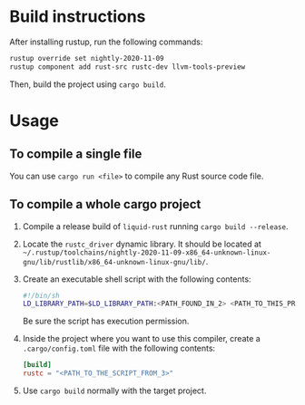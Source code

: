 # Build instructions

After installing rustup, run the following commands:
```bash
rustup override set nightly-2020-11-09
rustup component add rust-src rustc-dev llvm-tools-preview
```

Then, build the project using `cargo build`.

# Usage

## To compile a single file

You can use `cargo run <file>` to compile any Rust source code file.

## To compile a whole cargo project

1. Compile a release build of `liquid-rust` running `cargo build --release`.

2. Locate the `rustc_driver` dynamic library. It should be located at `~/.rustup/toolchains/nightly-2020-11-09-x86_64-unknown-linux-gnu/lib/rustlib/x86_64-unknown-linux-gnu/lib/`.

3. Create an executable shell script with the following contents:
    ```bash
    #!/bin/sh
    LD_LIBRARY_PATH=$LD_LIBRARY_PATH:<PATH_FOUND_IN_2> <PATH_TO_THIS_PROJECT>/target/release/liquid-rust-driver "$@"
    ```
    Be sure the script has execution permission.

4. Inside the project where you want to use this compiler, create a `.cargo/config.toml` file with the following contents:
    ```toml
    [build]
    rustc = "<PATH_TO_THE_SCRIPT_FROM_3>"
    ```

5. Use `cargo build` normally with the target project.
